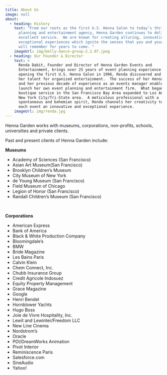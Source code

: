 ```yaml
---
title: About Us
image: null
about:
  - heading: History
    text: "From our roots as the first U.S. Henna Salon to today’s thriving event
      planning and entertainment agency, Henna Garden continues to deliver
      excellent service.  We are known for creating alluring, innovative, and
      exceptional experiences which ignite the senses that you and your guests
      will remember for years to come. "
    imageUrl: img/belly-dance-group-2.2.07.jpeg
  - heading: Our Founder & Director
    text: >
      Renda Dabit, Founder and Director of Henna Garden Events and
      Entertainment, brings over 25 years of event planning experience.  After
      opening the first U.S. Henna Salon in 1996, Renda discovered and developed
      her talent for organized entertainment.  The success of her Henna Salon
      and her previous decade of experience as an events manager enabled her to
      launch her own event planning and entertainment firm.  What began as a
      boutique service in the San Francisco Bay Area expanded to Los Angeles and
      New York City/Tri-State area.  A meticulous professional with a
      spontaneous and bohemian spirit, Renda channels her creativity to make
      each event an innovative and exceptional experience.
    imageUrl: img/renda.jpg
---
```


Henna Garden works with museums, corporations, non-profits, schools, universities and private clients.  

Past and present clients of Henna Garden include:  

**Museums**
- Academy of Sciences (San Francisco)
- Asian Art Museum(San Francisco)
- Brooklyn Children’s Museum
- City Museum of New York
- de Young Museum (San Francisco)
- Field Museum of Chicago
- Legion of Honor (San Francisco)
- Randall Children’s Museum (San Francisco)  

&nbsp;

**Corporations**  
- American Express
- Bank of America
- Black & White Production Company
- Bloomingdale’s
- BMW
- Bride Magazine
- Les Bains Paris
- Calvin Klein
- Chem Connect, Inc.
- Chubb Insurance Group
- Credit Agricole Indosuez
- Equity Property Management
- Grace Magazine
- Google
- Henri Bendel
- Hornblower Yachts
- Hugo Boss
- Joie de Vivre Hospitality, Inc.
- Lewit and Lewinter/Freedom LLC
- New Line Cinema
- Nordstrom’s
- Oracle
- PDI/DreamWorks Animation
- Pivot Interior
- Reminiscence Paris
- Salesforce.com
- SineAudio
- Yahoo!